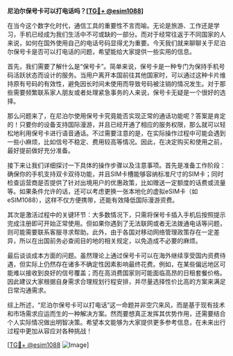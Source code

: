 **尼泊尔保号卡可以打电话吗？[[TG💪+ @esim1088](https://t.me/s/esim1088)]**

在当今这个数字化时代，通信工具的重要性不言而喻。无论是旅游、工作还是学习，手机已经成为我们生活中不可或缺的一部分。而对于经常往返于不同国家的人来说，如何在国外使用自己的电话号码显得尤为重要。今天我们就来聊聊关于尼泊尔保号卡是否可以打电话的问题，希望能给大家提供一些实用的信息。

首先，我们需要了解什么是“保号卡”。简单来说，保号卡是一种专门为保持手机号码活跃状态而设计的服务。当用户离开本国前往其他国家时，可以通过这种卡片维持原有号码的有效性，避免因长时间未使用而导致号码被注销的情况发生。对于那些需要频繁联系家人朋友或者处理紧急事务的人来说，保号卡无疑是一个很好的选择。

那么问题来了，在尼泊尔使用保号卡究竟能否实现正常的通话功能呢？答案是肯定的！只要你的设备支持国际漫游，并且已经开通了相应的服务权限，那么就可以轻松地利用保号卡进行语音通话。不过需要注意的是，在实际操作过程中可能会遇到一些小麻烦，比如信号不稳定、费用较高等情况。因此，在决定购买和使用之前，最好提前做好充分准备。

接下来让我们详细探讨一下具体的操作步骤以及注意事项。首先是准备工作阶段：确保你的手机支持双卡双待功能，并且SIM卡槽能够容纳标准尺寸的SIM卡；同时检查运营商是否提供了针对出境用户的优惠政策，比如赠送一定额度的话费或流量等。如果条件允许的话，还可以考虑更换一张本地化的虚拟eSIM卡（如eSIM1088），这样不仅方便携带，还能有效降低国际漫游资费。

其次是激活过程中的关键环节：大多数情况下，只需将保号卡插入手机后按照提示完成注册即可开始正常使用。但如果你遇到了无法联网或者无法拨通电话等问题，则可能需要联系客服寻求帮助。此外，由于各国对移动网络管理政策存在一定差异，所以在出国前务必查阅目的地的相关规定，以免造成不必要的麻烦。

最后谈谈成本方面的问题。虽然理论上通过保号卡可以在海外继续享受国内资费待遇，但实际上仍然存在诸多不确定性因素影响最终花费。例如，在某些偏远地区可能难以接收到良好的信号覆盖；而在高消费国家则可能面临高昂的日租套餐价格。因此建议大家根据自身需求合理规划行程安排，并尽量选择性价比高的方案来满足日常沟通需求。

综上所述，“尼泊尔保号卡可以打电话”这一命题并非空穴来风，而是基于现有技术和市场需求应运而生的一种解决方案。然而要想真正发挥其优势作用，还需要结合个人实际情况做出明智决策。希望本文能够为大家提供更多参考信息，在未来出行过程中更加从容应对各种挑战！

[[TG💪+ @esim1088](https://t.me/s/esim1088) ![Image](https://i.postimg.cc/4NQfJmqS/Snipaste-2025-05-13-00-14-12.png)]